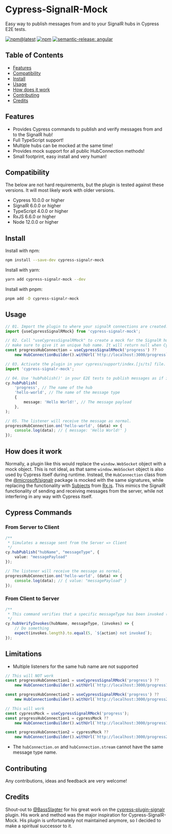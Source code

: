 # Cypress-SignalR-Mock

Easy way to publish messages from and to your SignalR hubs in Cypress E2E tests.

[![npm@latest](https://img.shields.io/npm/v/cypress-signalr-mock?style=for-the-badge&label=npm@latest)](https://www.npmjs.com/package/cypress-signalr-mock)
[![npm](https://img.shields.io/npm/dw/cypress-signalr-mock?style=for-the-badge)](https://www.npmjs.com/package/cypress-signalr-mock)
[![semantic-release: angular](https://img.shields.io/badge/semantic--release-angular-e10079?logo=semantic-release&style=for-the-badge)](https://github.com/semantic-release/semantic-release)

## Table of Contents

- [Features](#features)
- [Compatibility](#compatibility)
- [Install](#install)
- [Usage](#usage)
- [How does it work](#how-does-it-work)
- [Contributing](#contributing)
- [Credits](#credits)

## Features

- Provides Cypress commands to publish and verify messages from and to the SignalR hub!
- Full TypeScript support!
- Multiple hubs can be mocked at the same time!
- Provides mock support for all public HubConnection methods!
- Small footprint, easy install and very human!

## Compatibility

The below are not hard requirements, but the plugin is tested against these versions. It will most likely work with
older versions.

- Cypress 10.0.0 or higher
- SignalR 6.0.0 or higher
- TypeScript 4.0.0 or higher
- RxJS 6.6.0 or higher
- Node 12.0.0 or higher

## Install

Install with npm:

```bash
npm install --save-dev cypress-signalr-mock
```

Install with yarn:

```bash
yarn add cypress-signalr-mock --dev
```

Install with pnpm:

```bash
pnpm add -D cypress-signalr-mock
```

## Usage

```typescript
// 01. Import the plugin to where your signalR connections are created.
import {useCypressSignalRMock} from 'cypress-signalr-mock';

// 02. Call "useCypressSignalRMock" to create a mock for the SignalR hub connection, 
// make sure to give it an unique hub name. It will return null when Cypress is not running.
const progressHubConnection = useCypressSignalRMock('progress') ??
    new HubConnectionBuilder().withUrl(`http://localhost:3000/progress`).build();

// 03. Activate the plugin in your cypress/support/index.[js/ts] file.
import 'cypress-signalr-mock';

// 04. Use 'hubPublish()' in your E2E tests to publish messages as if it's the server.
cy.hubPublish(
    'progress', // The name of the hub
    'hello-world', // The name of the message type
    {
        message: 'Hello World!', // The message payload
    },
);

// 05. The listener will receive the message as normal.
progressHubConnection.on('hello-world', (data) => {
    console.log(data); // { message: 'Hello World!' }
});
```

## How does it work

Normally, a plugin like this would replace the `window.WebSocket` object with a mock object.
This is not ideal, as that same `window.WebSocket` object is also used by Cypress itself during runtime.
Instead, the `HubConnection` class from
the [@microsoft/signalr](https://www.npmjs.com/package/@microsoft/signalr) package is mocked with the same signatures,
while replacing the functionality with [Subjects](https://rxjs.dev/api/index/class/Subject)
from [Rx.js](https://rxjs.dev/guide/overview). This mimics the SignalR functionality of sending and receiving messages
from the server, while not interfering in any way with Cypress itself.

## Cypress Commands

### From Server to Client

```ts
/**
 * Simulates a message sent from the Server => Client
 */
cy.hubPublish("hubName", "messageType", {
    value: "messagePayload"
});

// The listener will receive the message as normal.
progressHubConnection.on('hello-world', (data) => {
    console.log(data); // { value: "messagePayload" }
});
```

### From Client to Server

```typescript
/**
 * This command verifies that a specific messageType has been invoked (Client => Server):
 */
cy.hubVerifyInvokes(hubName, messageType, (invokes) => {
    // Do something
    expect(invokes.length).to.equal(5, `${action} not invoked`);
});

```

## Limitations

- Multiple listeners for the same hub name are not supported

```typescript
// This will NOT work
const progressHubConnection1 = useCypressSignalRMock('progress') ??
    new HubConnectionBuilder().withUrl(`http://localhost:3000/progress1`).build();

const progressHubConnection2 = useCypressSignalRMock('progress') ??
    new HubConnectionBuilder().withUrl(`http://localhost:3000/progress2`).build();

// This will work
const cypressMock = useCypressSignalRMock('progress');
const progressHubConnection1 = cypressMock ??
    new HubConnectionBuilder().withUrl(`http://localhost:3000/progress1`).build();

const progressHubConnection2 = cypressMock ??
    new HubConnectionBuilder().withUrl(`http://localhost:3000/progress2`).build();
```

- The `hubConnection.on` and `hubConnection.stream` cannot have the same message type name.

## Contributing

Any contributions, ideas and feedback are very welcome!

## Credits

Shout-out to [@BassSlagter](https://github.com/basslagter) for his great work on
the [cypress-plugin-signalr](https://github.com/basslagter/cypress-plugin-signalr/) plugin. His work and method was the
major inspiration for Cypress-SignalR-Mock. His plugin is unfortunately not maintained anymore, so I decided to make a
spiritual successor to it.
